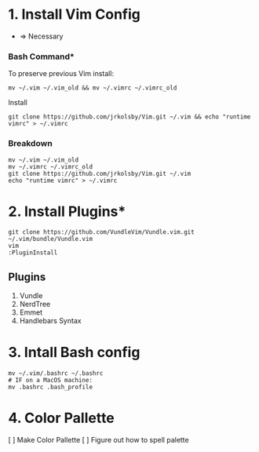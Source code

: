 # 1. Install Vim Config

* => Necessary

### Bash Command*
To preserve previous Vim install:
```
mv ~/.vim ~/.vim_old && mv ~/.vimrc ~/.vimrc_old
```
Install
```
git clone https://github.com/jrkolsby/Vim.git ~/.vim && echo "runtime vimrc" > ~/.vimrc
```

### Breakdown
```
mv ~/.vim ~/.vim_old
mv ~/.vimrc ~/.vimrc_old
git clone https://github.com/jrkolsby/Vim.git ~/.vim
echo "runtime vimrc" > ~/.vimrc
```

# 2. Install Plugins*

```
git clone https://github.com/VundleVim/Vundle.vim.git ~/.vim/bundle/Vundle.vim
vim
:PluginInstall
```

## Plugins
1. Vundle
2. NerdTree
3. Emmet 
4. Handlebars Syntax

# 3. Intall Bash config
```
mv ~/.vim/.bashrc ~/.bashrc
# IF on a MacOS machine:
mv .bashrc .bash_profile
```

# 4. Color Pallette
[ ] Make Color Pallette
[ ] Figure out how to spell palette

